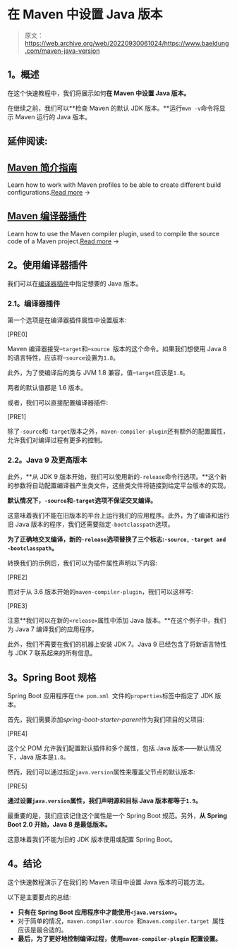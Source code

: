 # 在 Maven 中设置 Java 版本

> 原文：<https://web.archive.org/web/20220930061024/https://www.baeldung.com/maven-java-version>

## **1。概述**

在这个快速教程中，我们将展示如何**在 Maven 中设置 Java 版本。**

在继续之前，我们可以**检查 Maven 的默认 JDK 版本。**运行`mvn -v`命令将显示 Maven 运行的 Java 版本。

## 延伸阅读:

## [Maven 简介指南](/web/20220722223307/https://www.baeldung.com/maven-profiles)

Learn how to work with Maven profiles to be able to create different build configurations.[Read more](/web/20220722223307/https://www.baeldung.com/maven-profiles) →

## [Maven 编译器插件](/web/20220722223307/https://www.baeldung.com/maven-compiler-plugin)

Learn how to use the Maven compiler plugin, used to compile the source code of a Maven project.[Read more](/web/20220722223307/https://www.baeldung.com/maven-compiler-plugin) →

## **2。使用编译器插件**

我们可以在[编译器插件](/web/20220722223307/https://www.baeldung.com/maven-compiler-plugin)中指定想要的 Java 版本。

### **2.1。编译器插件**

第一个选项是在编译器插件属性中设置版本:

[PRE0]

Maven 编译器接受–`target`和–`source `版本的这个命令。如果我们想使用 Java 8 的语言特性，应该将–`source`设置为`1.8`。

此外，为了使编译后的类与 JVM 1.8 兼容，值–`target`应该是`1.8`。

两者的默认值都是 1.6 版本。

或者，我们可以直接配置编译器插件:

[PRE1]

除了`-source`和`-target`版本之外，`maven-compiler-plugin`还有额外的配置属性，允许我们对编译过程有更多的控制。

### **2.2。Java 9 及更高版本**

此外，**从 JDK 9 版本开始，我们可以使用新的`-release`命令行选项。**这个新的参数将自动配置编译器产生类文件，这些类文件将链接到给定平台版本的实现。

**默认情况下，`-source`和`-target`选项不保证交叉编译。**

这意味着我们不能在旧版本的平台上运行我们的应用程序。此外，为了编译和运行旧 Java 版本的程序，我们还需要指定`-bootclasspath`选项。

**为了正确地交叉编译，新的`-release`选项替换了三个标志:`-source,` `-target and -bootclasspath`。**

转换我们的示例后，我们可以为插件属性声明以下内容:

[PRE2]

而对于从 3.6 版本开始的`maven-compiler-plugin`，我们可以这样写:

[PRE3]

注意**我们可以在新的`<release>`属性中添加 Java 版本。**在这个例子中，我们为 Java 7 编译我们的应用程序。

此外，我们不需要在我们的机器上安装 JDK 7。Java 9 已经包含了将新语言特性与 JDK 7 联系起来的所有信息。

## **3。Spring Boot 规格**

Spring Boot 应用程序在`the pom.xml `文件的`properties`标签中指定了 JDK 版本。

首先，我们需要添加*spring-boot-starter-parent*作为我们项目的父项目:

[PRE4]

这个父 POM 允许我们配置默认插件和多个属性，包括 Java 版本——默认情况下，Java 版本是`1.8`。

然而，我们可以通过指定`java.version`属性来覆盖父节点的默认版本:

[PRE5]

**通过设置`java.version`属性，我们声明源和目标 Java 版本都等于`1.9`。**

最重要的是，我们应该记住这个属性是一个 Spring Boot 规范。另外，**从 Spring Boot 2.0 开始，Java 8 是最低版本。**

这意味着我们不能为旧的 JDK 版本使用或配置 Spring Boot。

## **4。结论**

这个快速教程演示了在我们的 Maven 项目中设置 Java 版本的可能方法。

以下是主要要点的总结:

*   **只有在 Spring Boot 应用程序中才能使用`<java.version>`。**
*   对于简单的情况，`maven.compiler.source `和`maven.compiler.target `属性应该是最合适的。
*   **最后，为了更好地控制编译过程，使用`maven-compiler-plugin` 配置设置。**